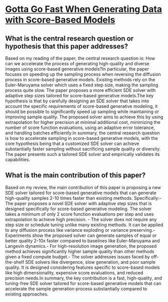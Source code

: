 # [Gotta Go Fast When Generating Data with Score-Based Models](https://arxiv.org/abs/2105.14080v1)

## What is the central research question or hypothesis that this paper addresses?

Based on my reading of the paper, the central research question is: How can we accelerate the process of generating high-quality and diverse images using score-based generative models?In particular, the paper focuses on speeding up the sampling process when reversing the diffusion process in score-based generative models. Existing methods rely on the Euler-Maruyama solver which uses a fixed step size, making the sampling process quite slow. The paper proposes a more efficient SDE solver with adaptive step sizes tailored for score-based generative models.The key hypothesis is that by carefully designing an SDE solver that takes into account the specific requirements of score-based generative modeling, it should be possible to significantly speed up sampling while maintaining or improving sample quality. The proposed solver aims to achieve this by using extrapolation for higher precision at minimal additional cost, minimizing the number of score function evaluations, using an adaptive error tolerance, and handling batches efficiently.In summary, the central research question is how to accelerate sampling in score-based generative models, with the core hypothesis being that a customized SDE solver can achieve substantially faster sampling without sacrificing sample quality or diversity. The paper presents such a tailored SDE solver and empirically validates its capabilities.


## What is the main contribution of this paper?

Based on my review, the main contribution of this paper is proposing a new SDE solver tailored for score-based generative models that can generate high-quality samples 2-10 times faster than existing methods. Specifically:- The paper proposes a novel SDE solver with adaptive step sizes that is designed specifically for score-based generative modeling. The solver takes a minimum of only 2 score function evaluations per step and uses extrapolation to achieve high precision. - The solver does not require any step size or schedule tuning unlike many existing methods. It can be applied to any diffusion process like variance exploding or variance preserving.- Experiments show the proposed solver can generate samples of equal or better quality 2-10x faster compared to baselines like Euler-Maruyama and Langevin dynamics.- For high-resolution image generation, the proposed method achieves significantly higher sample quality than other methods given a fixed compute budget.- The solver addresses issues faced by off-the-shelf SDE solvers like divergence, slow generation, and poor sample quality. It is designed considering features specific to score-based models like high dimensionality, expensive score evaluations, and reduced precision needs.In summary, the key contribution is a fast, high-quality, and tuning-free SDE solver tailored for score-based generative models that can accelerate the sample generation process substantially compared to existing approaches.
